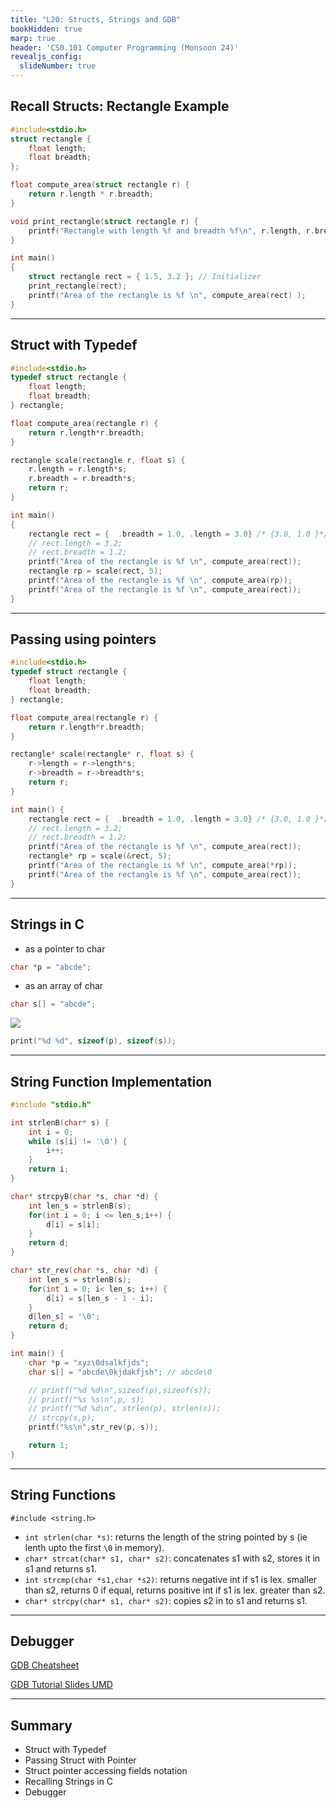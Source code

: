 ```yaml
---
title: "L20: Structs, Strings and GDB"
bookHidden: true
marp: true
header: 'CS0.101 Computer Programming (Monsoon 24)'
revealjs_config:
  slideNumber: true
---
```




## Recall Structs: Rectangle Example


```c
#include<stdio.h>
struct rectangle {
	float length;
	float breadth;
};

float compute_area(struct rectangle r) {
	return r.length * r.breadth;
}

void print_rectangle(struct rectangle r) {
	printf("Rectangle with length %f and breadth %f\n", r.length, r.breadth);
}

int main()
{
	struct rectangle rect = { 1.5, 3.2 }; // Initializer 		
	print_rectangle(rect);
	printf("Area of the rectangle is %f \n", compute_area(rect) );
} 
```
---
## Struct with Typedef
```c
#include<stdio.h>
typedef struct rectangle {
	float length;
	float breadth;
} rectangle;

float compute_area(rectangle r) {
	return r.length*r.breadth;
}

rectangle scale(rectangle r, float s) {
	r.length = r.length*s;
	r.breadth = r.breadth*s;
	return r;
}

int main()
{
	rectangle rect = {  .breadth = 1.0, .length = 3.0} /* {3.0, 1.0 }*/; 		
	// rect.length = 3.2;
	// rect.breadth = 1.2;
	printf("Area of the rectangle is %f \n", compute_area(rect));
	rectangle rp = scale(rect, 5);
	printf("Area of the rectangle is %f \n", compute_area(rp));
	printf("Area of the rectangle is %f \n", compute_area(rect));
} 
```
---
## Passing using pointers
```c
#include<stdio.h>
typedef struct rectangle {
	float length;
	float breadth;
} rectangle;

float compute_area(rectangle r) {
	return r.length*r.breadth;
}

rectangle* scale(rectangle* r, float s) {
	r->length = r->length*s;
	r->breadth = r->breadth*s;
	return r;
}

int main() {
	rectangle rect = {  .breadth = 1.0, .length = 3.0} /* {3.0, 1.0 }*/; 		
	// rect.length = 3.2;
	// rect.breadth = 1.2;
	printf("Area of the rectangle is %f \n", compute_area(rect));
	rectangle* rp = scale(&rect, 5);
	printf("Area of the rectangle is %f \n", compute_area(*rp));
	printf("Area of the rectangle is %f \n", compute_area(rect));
} 
```
---


## Strings in C
- as a pointer to char
```c
char *p = "abcde";
```
- as an array of char
```c
char s[] = "abcde";
```

![](string_fig.png)

```c
print("%d %d", sizeof(p), sizeof(s));
```
---
## String Function Implementation

```c
#include "stdio.h"

int strlenB(char* s) {
	int i = 0;
	while (s[i] != '\0') {
		i++;
	}
	return i;
}

char* strcpyB(char *s, char *d) {
	int len_s = strlenB(s);
	for(int i = 0; i <= len_s;i++) {
		d[i] = s[i];
	}
	return d;
}

char* str_rev(char *s, char *d) {
	int len_s = strlenB(s);
	for(int i = 0; i< len_s; i++) {
		d[i] = s[len_s - 1 - i];
	}
	d[len_s] = '\0';
	return d;
}

int main() {
	char *p = "xyz\0dsalkfjds";
	char s[] = "abcde\0kjdakfjsh"; // abcde\0

	// printf("%d %d\n",sizeof(p),sizeof(s));
	// printf("%s %s\n",p, s);
	// printf("%d %d\n", strlen(p), strlen(s));
	// strcpy(s,p);
	printf("%s\n",str_rev(p, s));

	return 1;
}
```
---
## String Functions

`#include <string.h>`

- `int strlen(char *s)`: returns the length of the string pointed by s (ie lenth upto the first `\0` in memory).
- `char* strcat(char* s1, char* s2)`: concatenates s1 with s2, stores it in s1 and returns s1.
- `int strcmp(char *s1,char *s2)`: returns negative int if s1 is lex. smaller than s2, returns 0 if equal, returns positive int if s1 is lex. greater than s2.
- `char* strcpy(char* s1, char* s2)`: copies s2 in to s1 and returns s1.

---
## Debugger



[GDB Cheatsheet](https://darkdust.net/files/GDB%20Cheat%20Sheet.pdf)   

[GDB Tutorial Slides UMD](https://www.cs.umd.edu/~srhuang/teaching/cmsc212/gdb-tutorial-handout.pdf)  

---

## Summary
- Struct with Typedef
- Passing Struct with Pointer
- Struct pointer accessing fields notation
- Recalling Strings in C
- Debugger